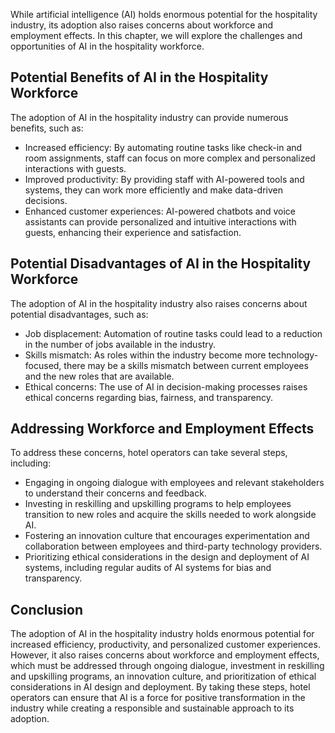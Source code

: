 

While artificial intelligence (AI) holds enormous potential for the hospitality industry, its adoption also raises concerns about workforce and employment effects. In this chapter, we will explore the challenges and opportunities of AI in the hospitality workforce.

Potential Benefits of AI in the Hospitality Workforce
-----------------------------------------------------

The adoption of AI in the hospitality industry can provide numerous benefits, such as:

* Increased efficiency: By automating routine tasks like check-in and room assignments, staff can focus on more complex and personalized interactions with guests.
* Improved productivity: By providing staff with AI-powered tools and systems, they can work more efficiently and make data-driven decisions.
* Enhanced customer experiences: AI-powered chatbots and voice assistants can provide personalized and intuitive interactions with guests, enhancing their experience and satisfaction.

Potential Disadvantages of AI in the Hospitality Workforce
----------------------------------------------------------

The adoption of AI in the hospitality industry also raises concerns about potential disadvantages, such as:

* Job displacement: Automation of routine tasks could lead to a reduction in the number of jobs available in the industry.
* Skills mismatch: As roles within the industry become more technology-focused, there may be a skills mismatch between current employees and the new roles that are available.
* Ethical concerns: The use of AI in decision-making processes raises ethical concerns regarding bias, fairness, and transparency.

Addressing Workforce and Employment Effects
-------------------------------------------

To address these concerns, hotel operators can take several steps, including:

* Engaging in ongoing dialogue with employees and relevant stakeholders to understand their concerns and feedback.
* Investing in reskilling and upskilling programs to help employees transition to new roles and acquire the skills needed to work alongside AI.
* Fostering an innovation culture that encourages experimentation and collaboration between employees and third-party technology providers.
* Prioritizing ethical considerations in the design and deployment of AI systems, including regular audits of AI systems for bias and transparency.

Conclusion
----------

The adoption of AI in the hospitality industry holds enormous potential for increased efficiency, productivity, and personalized customer experiences. However, it also raises concerns about workforce and employment effects, which must be addressed through ongoing dialogue, investment in reskilling and upskilling programs, an innovation culture, and prioritization of ethical considerations in AI design and deployment. By taking these steps, hotel operators can ensure that AI is a force for positive transformation in the industry while creating a responsible and sustainable approach to its adoption.
